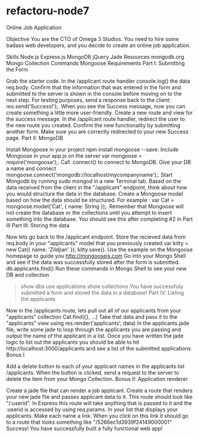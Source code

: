 refactoru-node7
===============

Online Job Application

Objective
You are the CTO of Omega 3 Studios. You need to hire some badass web developers, and you decide to create an online job application.

Skills
Node.js
Express.js
MongoDB
jQuery
Jade
Resources
mongodb.org
Mongo Collection Commands
Mongoose
Requirements
Part I: Submitting the Form

Grab the starter code.
In the /applicant route handler console.log() the data req.body. Confirm that the information that was entered in the form and submitted to the server is shown in the console before moving on to the next step.
For testing purposes, send a response back to the client: res.send('Success!');.
When you see the Success message, now you can create something a little more user-friendly. Create a new route and view for the success message. In the /applicant route handler, redirect the user to the new route you created. Confirm the new functionality by submitting another form. Make sure you are correctly redirected to your new Success page.
Part II: MongoDB

Install Mongoose in your project npm install mongoose --save.
Include Mongoose in your app.js on the server var mongoose = require('mongoose');.
Call .connect() to connect to MongoDB. Give your DB a name and connect mongoose.connect('mongodb://localhost/mycompanyname');.
Start Mongodb by running sudo mongod in a new Terminal tab.
Based on the data received from the client in the "/applicant" endpoint, think about how you would structure the data in the database. Create a Mongoose model based on how the data should be structured. For example : var Cat = mongoose.model('Cat', { name: String });.
Remember that Mongoose will not create the database or the collections until you attempt to insert something into the database. 
You should see this after completing #2 in Part III
Part III: Storing the data

Now lets go back to the /applicant endpoint.
Store the recieved data from req.body in your "applicants" model that you previously created var kitty = new Cat({ name: 'Zildjian' }); kitty.save(). Use the example on the Mongoose homepage to guide you http://mongoosejs.com
Go into your Mongo Shell and see if the data was successfully stored after the form is submitted. db.applicants.find()
Run these commands in Mongo Shell to see your new DB and collection

> show dbs
> use applications
> show collections
You have successfuly submitted a form and stored the data in a database!
Part IV: Listing the applicants

Now in the /applicants route, lets pull out all of our applicants from your "applicants" collection Cat.find({}, ...)
Take that data and pass it to the "applicants" view using res.render('applicants', data)
In the applicants.jade file, write some jade to loop through the applicants you are passing and output the name of the applicant in a list.
Once you have written the jade logic to list out the applicants you should be able to hit http://localhost:3000/applicants and see a list of the submitted applications
Bonus I

Add a delete button to each of your applicant names in the applicants list /applicants.
When the button is clicked, send a request to the server to delete the item from your Mongo Collection.
Bonus II: Application renderer

Create a jade file that can render a job applicant.
Create a route that renders your new jade file and passes applicant data to it. This route should look like "/:userid". In Express this route will take anything that is passed to it and the :userid is accessed by using req.params.
In your list that displays your applicants. Make each name a link.
When you click on this link it should go to a route that looks something like "/5266ec1d3939f24149000001"
Success! You have successfully built a fully functional web app!

